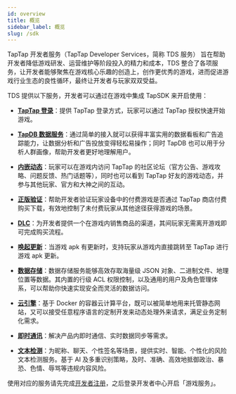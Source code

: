 ```yaml
---
id: overview
title: 概览
sidebar_label: 概览
slug: /sdk
---
```



TapTap 开发者服务（TapTap Developer Services，简称 TDS 服务） 旨在帮助开发者降低游戏研发、运营维护等阶段投入的精力和成本，TDS 整合了各项服务，让开发者能够聚焦在游戏核心乐趣的创造上，创作更优秀的游戏，进而促进游戏行业生态的良性循环，最终让开发者与玩家双双受益。

TDS 提供以下服务，开发者可以通过在游戏中集成 TapSDK 来开启使用：

- **[TapTap 登录](/sdk/taptap-login/guide/start)**：提供 TapTap 登录方式，玩家可以通过 TapTap 授权快速开始游戏。

- **[TapDB 数据服务](/sdk/tapdb/guide)**：通过简单的接入就可以获得丰富实用的数据看板和广告追踪能力，让数据分析和广告投放变得轻松易操作；同时 TapDB 也可以用于分析人群画像，帮助开发者更好地理解用户。

- **[内嵌动态](/sdk/embedded-moments/guide)**：玩家可以在游戏内访问 TapTap 的社区论坛（官方公告、游戏攻略、问题反馈、热门话题等），同时也可以看到 TapTap 好友的游戏动态，并参与其他玩家、官方和大神之间的互动。

- **[正版验证](/sdk/lisence/guide)**：帮助开发者验证玩家设备中的付费游戏是否通过 TapTap 商店付费购买下载，有效地控制了未付费玩家从其他途径获得游戏的场景。

- **[DLC](/sdk/dlc/guide)**：为开发者提供一个在游戏内销售商品的渠道，其间玩家无需离开游戏即可完成购买流程。

- **[唤起更新](/sdk/update/guide)**：当游戏 apk 有更新时，支持玩家从游戏内直接跳转至 TapTap 进行游戏 apk 更新。

- **[数据存储](/sdk/storage/guide/setup-dotnet)**：数据存储服务能够高效存取海量级 JSON 对象、二进制文件、地理位置等数据。其内置的行级 ACL 权限控制，以及通用的用户及角色管理体系，可以帮助你快速实现安全而灵活的数据访问。

- **[云引擎](/sdk/engine/guide/overview)**：基于 Docker 的容器云计算平台，既可以被简单地用来托管静态网站，又可以接受任意程序语言的定制开发来动态处理外来请求，满足业务定制化需求。

- **[即时通讯](/sdk/im/guide/overview)**：解决产品内即时通信、实时数据同步等需求。

<!--- 未上线，暂时隐藏
- [推送通知](/sdk/push/guide/overview)。整合了 Android 推送、iOS 推送的统一推送服务。
--->

- **[文本检测](/sdk/text-moderation/guide)**：为昵称、聊天、个性签名等场景，提供实时、智能、个性化的风险文本检测服务。基于 AI 及多重识别策略，及时、准确、高效地抵御政治、暴恐、色情、辱骂等违规内容风险。


使用对应的服务请先完成[开发者注册](/store/store-register)，之后登录开发者中心开启「游戏服务」。
